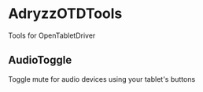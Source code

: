 # AdryzzOTDTools
Tools for OpenTabletDriver
## AudioToggle
Toggle mute for audio devices using your tablet's buttons
